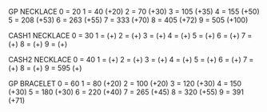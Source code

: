 

GP NECKLACE
0 = 20
1 = 40 (+20)
2 = 70 (+30)
3 = 105 (+35)
4 = 155 (+50)
5 = 208 (+53)
6 = 263 (+55)
7 = 333 (+70)
8 = 405 (+72)
9 = 505 (+100)

CASH1 NECKLACE
0 = 30
1 =  (+)
2 =  (+)
3 =  (+)
4 =  (+)
5 =  (+)
6 =  (+)
7 =  (+)
8 =  (+)
9 =  (+)


CASH2 NECKLACE
0 = 40
1 =  (+)
2 =  (+)
3 =  (+)
4 =  (+)
5 =  (+)
6 =  (+)
7 =  (+)
8 =  (+)
9 = 595 (+)

GP BRACELET
0 = 60
1 = 80 (+20)
2 = 100 (+20)
3 = 120 (+30)
4 = 150 (+30)
5 = 180 (+30)
6 = 220 (+40)
7 = 265 (+45)
8 = 320 (+55)
9 = 391 (+71)